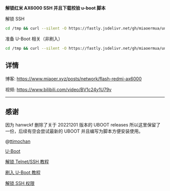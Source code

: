 **解锁红米 AX6000 SSH 并且下载校验 u-boot 脚本**

解锁 SSH

```bash
cd /tmp && curl --silent -O https://fastly.jsdelivr.net/gh/miaoermua/unlock-redmi-ax6000@main/setup.sh && chmod +x setup.sh && ./setup.sh
```

准备 U-Boot 相关（非刷入）

```bash
cd /tmp && curl --silent -O https://fastly.jsdelivr.net/gh/miaoermua/unlock-redmi-ax6000@main/uboot.sh && chmod +x uboot.sh && ./uboot.sh
```

## 详情

博客: https://www.miaoer.xyz/posts/network/flash-redmi-ax6000

视频: https://www.bilibili.com/video/BV1c24y1U79v

***

## 感谢

因为 hanwckf 删除了关于 20221201 版本的 UBOOT releases 所以这里保留了一份，后续有空会尝试最新的 UBOOT 并且编写为脚本方便安装使用。

@[ttimochan](https://github.com/ttimochan)

[U-Boot](https://github.com/hanwckf/bl-mt798x)

[解锁 Telnet/SSH 教程](https://qust.me/post/ax6000-shellclash)

[刷入 U-Boot 教程](https://www.right.com.cn/forum/thread-8265832-1-1.html)

[解锁 SSH 权限](https://www.right.com.cn/forum/thread-8253125-1-1.html)
